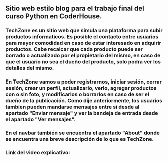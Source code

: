 ## Sitio web estilo blog para el trabajo final del curso Python en CoderHouse.

### TechZone es un sitio web que simula una plataforma para subir productos informaticos. Es posible el contacto entre usuarios para mayor comodidad en caso de estar interesado en adquirir productos. Cabe recalcar que cada producto puede ser borrado o actualizado por el propietario del mismo, en caso de que el usuario no sea el dueño del producto, solo podra ver los detalles del mismo.

### En TechZone vamos a poder registrarnos, iniciar sesión, cerrar sesión, crear un perfil, actualizarlo, verlo, agregar productos con o sin foto, y modificarlos o borrarlos en caso de ser el dueño de la publicación. Como dije anteriormente, los usuarios tambien pueden mandarse mensajes entre sí desde al apartado "Enviar mensaje" y ver la bandeja de entrada desde el apartado "Ver mensajes".

### En el navbar también se encuentra el apartado "About" donde se encuentra una breve descripción de lo que es TechZone.

### Link del video explicativo: 


